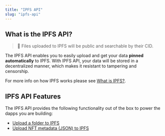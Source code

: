 ```yaml
---
title: "IPFS API"
slug: "ipfs-api"
---
```

## What is the IPFS API?

> 📘 Files uploaded to IPFS will be public and searchable by their CID.

The IPFS API enables you to easily upload and get your data **pinned automatically** to IPFS. With IPFS API, your data will be stored in a decentralized manner, which makes it resistant to tampering and censorship.

For more info on how IPFS works please see [What is IPFS?](https://docs.ipfs.tech/concepts/what-is-ipfs/).

## IPFS API Features

The IPFS API provides the following functionality out of the box to power the dapps you are building:

- [Upload a folder to IPFS](https://docs.moralis.io/docs/how-to-upload-a-folder-to-ipfs)
- [Upload NFT metadata (JSON) to IPFS](https://docs.moralis.io/docs/how-to-upload-nft-metadata-to-ipfs)